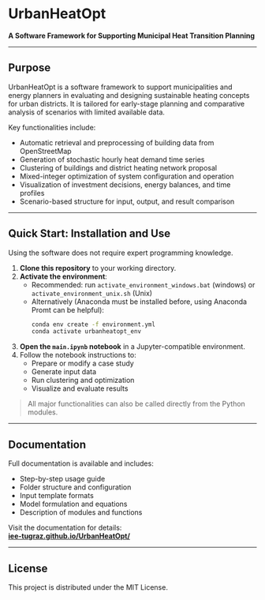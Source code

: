 # UrbanHeatOpt

**A Software Framework for Supporting Municipal Heat Transition Planning**

---

## Purpose

UrbanHeatOpt is a software framework to support municipalities and energy planners in evaluating and designing sustainable heating concepts for urban districts. It is tailored for early-stage planning and comparative analysis of scenarios with limited available data.

Key functionalities include:

- Automatic retrieval and preprocessing of building data from OpenStreetMap
- Generation of stochastic hourly heat demand time series
- Clustering of buildings and district heating network proposal
- Mixed-integer optimization of system configuration and operation
- Visualization of investment decisions, energy balances, and time profiles
- Scenario-based structure for input, output, and result comparison

---

## Quick Start: Installation and Use

Using the software does not require expert programming knowledge.

1. **Clone this repository** to your working directory.
2. **Activate the environment**:
   - Recommended: run `activate_environment_windows.bat` (windows) or `activate_environment_unix.sh` (Unix)
   - Alternatively (Anaconda must be installed before, using Anaconda Promt can be helpful):
     ```bash
     conda env create -f environment.yml
     conda activate urbanheatopt_env
     ```
3. **Open the `main.ipynb` notebook** in a Jupyter-compatible environment.
4. Follow the notebook instructions to:
   - Prepare or modify a case study
   - Generate input data
   - Run clustering and optimization
   - Visualize and evaluate results

> All major functionalities can also be called directly from the Python modules.

---

## Documentation

Full documentation is available and includes:

- Step-by-step usage guide
- Folder structure and configuration
- Input template formats
- Model formulation and equations
- Description of modules and functions

Visit the documentation for details:  
**[iee-tugraz.github.io/UrbanHeatOpt/](https://iee-tugraz.github.io/UrbanHeatOpt/)**

---

## License

This project is distributed under the MIT License.
